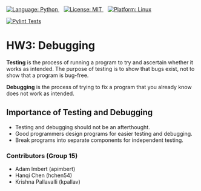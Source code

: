 <p>
  <!-- Language: Python -->
  <a href="https://docs.python.org/3.13/" target="_blank" title="Python 3.13 Documentation">
    <img src="https://img.shields.io/badge/Language-Python-3776AB?style=for-the-badge&logo=python&logoColor=white" alt="Language: Python" />
  </a>
  &nbsp;&nbsp;
  
  <!-- License: MIT -->
  <a href="./LICENSE.md" target="_blank" title="View License">
    <img src="https://img.shields.io/badge/License-MIT-green?style=for-the-badge" alt="License: MIT" />
  </a>
  &nbsp;&nbsp;

  <!-- Platform: Linux -->
  <a href="https://www.linux.org/" target="_blank" title="Linux Official Website">
    <img src="https://img.shields.io/badge/Platform-Linux-FCC624?style=for-the-badge&logo=linux&logoColor=black" alt="Platform: Linux" />
  </a>
</p>

[![Pylint Tests](https://github.com/csc-510-group-15/hw1-a-beautiful-repo/actions/workflows/python-tests.yml/badge.svg)](https://github.com/csc-510-group-15/hw3-debugging/blob/main/.github/workflows/pylint.yml)

# HW3: Debugging

**Testing** is the process of running a program to try and ascertain
whether it works as intended. The purpose of testing is to show that bugs exist, not to show that a
program is bug-free. 

**Debugging** is the process of trying to
fix a program that you already know does not work as intended.


## Importance of Testing and Debugging
- Testing and debugging should not be an afterthought.
- Good programmers design programs for easier testing and debugging.
- Break programs into separate components for independent testing.


### Contributors (Group 15)
- Adam Imbert (apimbert)
- Hanqi Chen (hchen54) 
- Krishna Pallavalli (kpallav)




